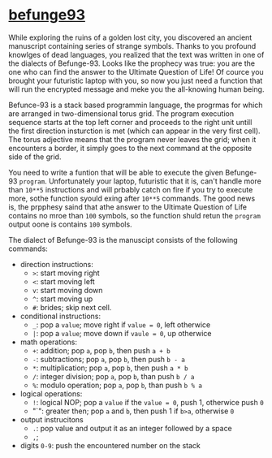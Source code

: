 # [befunge93](https://app.codesignal.com/arcade/code-arcade/secret-archives/W59RqZTbGo2vwNSsc)

While exploring the ruins of a golden lost city, you discovered an ancient manuscript containing series of strange symbols. Thanks to you profound knowlges of dead languages, you realized that the text was written in one of the dialects of Befunge-93. Looks like the prophecy was true: you are the one who can find the answer to the Ultimate Question of Life! Of cource you brought your futuristic laptop with you, so now you just need a function that will run the encrypted message and meke you the all-knowing human being.

Befunce-93 is a stack based programmin language, the progrmas for which are arranged in two-dimensional torus grid. The program execution sequence starts at the top left corner and proceeds to the right unit untill the first direction insturction is met (which can appear in the very first cell). The torus adjective means that the program never leaves the grid; when it encounters a border, it simply goes to the next command at the opposite side of the grid.

You need to write a funtion that will be able to execute the given Befunge-93 `program`. Unfortunately your laptop, futuristic that it is, can't handle more than `10**5` instructions and will prbably catch on fire if you try to execute more, sothe function syould exing after `10**5` commands. The good news is, the prpphesy saind that athe answer to the Ultimate Question of Life contains no mroe than `100` symbols, so the function shuld retun the `program` output oone is contains `100` symbols.

The dialect of Befunge-93 is the manuscipt consists of the following commands:

- direction instructions:
    - `>`: start moving right
    - `<`: start moving left
    - `v`: start moving down
    - `^`: start moving up
    - `#`: brides; skip next cell.
- conditional instructions:
    - `_`: pop a `value`; move right if `value = 0`, left otherwice
    - `|`: pop a `value`; move down if `vaule = 0`, up otherwice
- math operations:
    - `+`: addition; pop `a`, pop `b`, then push `a + b`
    - `-`: subtractions; pop `a`, pop `b`, then push `b - a`
    - `*`: multiplication; pop `a`, pop `b`, then push `a * b`
    - `/`: integer division; pop `a`, pop `b`, than push `b / a`
    - `%`: modulo operation; pop `a`, pop `b`, than push `b % a`
- logical operations:
    - `!`: logical NOP; pop a `value` if the `value = 0`, push 1, otherwice push `0`
    - "\`": greater then; pop `a` and `b`, then push 1 if `b>a`, otherwise `0`
- output instrucitons
    - `.`: pop value and output it as an integer followed by a space
    - `,`;
- digits `0-9`: push the encountered number on the stack



